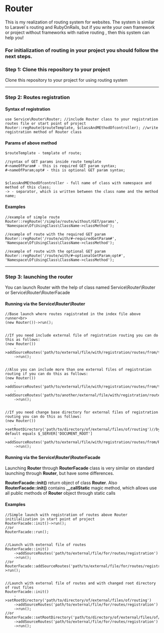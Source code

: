 # Router
This is my realization of routing system for websites. The system is similar to Laravel`s routing and RubyOnRails, but if you write your own framework or  project without frameworks with native routing , then this system can help you!

### For initialization of routing in your project you should follow the next steps.

### Step 1: Clone this repository to your project
Clone this repository to your project for using routing system

<hr>

### Step 2: Routes registration

#### Syntax of registration

    use Service\Router\Router; //include Router class to your registration routes file or start point of project
    Router::regRoute($routeTemplate, $classAndMEthodOfcontroller); //write registration method of Router class 

#### Params of above method

    $routeTemplate - template of route;
  
    //syntax of GET params inside route template
    #~nameOfParam# - this is required GET param syntax;
    #~nameOfParam;opt# - this is optional GET param syntax;


    $classAndMEthodOfcontroller - full name of class with namespace and method of this class;
    -> - separator, which is written between the class name and the method name;

#### Examples

    //example of simple route
    Router::regRoute('/simple/route/without/GET/params', 'Namespace\Of\UsingClass\ClassName->classMethod');

    //example of route with the required GET param
    Router::regRoute('/route/with/#~requiredGetParam#', 'Namespace\Of\UsingClass\ClassName->classMethod');

    //example of route with the optional GET param
    Router::regRoute('/route/with/#~optionalGetParam;opt#', 'Namespace\Of\UsingClass\ClassName->classMethod');

<hr>

### Step 3: launching the router
You can launch Router with the help of class named Service\Router\Router or Service\Router\RouterFacade

#### Running via the Service\Router\Router

    //Base launch where routes ragistrated in the index file above runner<br>
    (new Router())->run();
  
  
    //If you need include external file of registration routing you can do this as follows:
    (new Router())
        ->addSourceRoutes('path/to/external/file/with/registration/routes/from/the/DOCUMENT_ROOT/directory')
        ->run();        
  
  
    //Also you can include more than one external files of registration routing if you can do this as follows:
    (new Router())
        ->addSourceRoutes('path/to/external/file/with/registration/routes/from/the/DOCUMENT_ROOT/directory')
        ->addSourceRoutes('path/to/another/external/file/with/registration/routes/from/the/DOCUMENT_ROOT/directory')
        ->run();


    //If you need change base directory for external files of registration routing you can do this as follows:
    (new Router())
        ->setRootDirectory('path/to/directory/of/external/files/of/routing')//by default equals $_SERVER['DOCUMENT_ROOT']
        ->addSourceRoutes('path/to/external/file/with/registration/routes/from/RootDir')
        ->run();

#### Running via the Service\Router\RouterFacade

Launching **Router** through **RouterFacade** class is very similar on standard launching through **Router**, but have some differences.

**RouterFacade::init()** return object of class **Router**. Also **RouterFacade::init()** contains **__callStatic** magic method, which allows use all public methods of **Router** object through static calls

#### Examples

    //Simple launch with registration of routes above Router initilalization in start point of project 
    RouterFacade::init()->run();
    //or
    RouterFacade::run();
   
   
    //Launch with external file of routes
    RouterFacade::init()
        ->addSourceRoutes('path/to/external/file/for/routes/registration')
        ->run();
    //or
    RouterFacade::addSourceRoutes('path/to/external/file/for/routes/registration')->run();
   
   
    //Launch with external file of routes and with changed root directory of rout files
    RouterFacade::init()
        ->setRootDirectory('path/to/directory/of/external/files/of/routing')
        ->addSourceRoutes('path/to/external/file/for/routes/registration')
        ->run();
    //or
    RouterFacade::setRootDirectory('path/to/directory/of/external/files/of/routing')
        ->addSourceRoutes('path/to/external/file/for/routes/registration')
        ->run();
